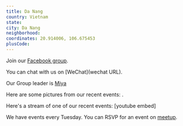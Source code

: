 ```yaml
---
title: Da Nang
country: Vietnam
state: 
city: Da Nang
neighborhood: 
coordinates: 20.914006, 106.675453
plusCode:
---
```

Join our [Facebook group](https://www.facebook.com/groups/free.code.camp.your.Da.Nang).

You can chat with us on [WeChat](wechat URL).

Our Group leader is [Miya](freecodecamp.org/miya)

Here are some pictures from our recent events:
![]().

Here's a stream of one of our recent events:
[youtube embed]

We have events every Tuesday. You can RSVP for an event on [meetup](meetupurl).
